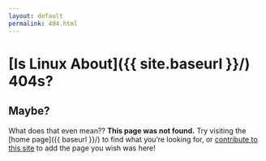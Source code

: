 ```yaml
---
layout: default
permalink: 404.html
---
```


# [Is Linux About]({{ site.baseurl }}/) 404s?

## Maybe?

What does that even mean?? **This page was not found.** Try visiting the [home page]({{ baseurl }}/) to find what you’re looking for, or [contribute to this site](https://github.com/cassidyjames/islinuxabout.xyz) to add the page you wish was here!

